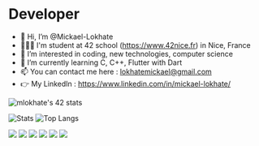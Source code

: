 # Developer
- 👋 Hi, I’m @Mickael-Lokhate
- 🧑🏽‍💻 I'm student at 42 school (https://www.42nice.fr) in Nice, France
- 👀 I’m interested in coding, new technologies, computer science
- 🌱 I’m currently learning C, C++, Flutter with Dart
- 📫 You can contact me here : lokhatemickael@gmail.com
- 👉 My LinkedIn : https://www.linkedin.com/in/mickael-lokhate/

![mlokhate's 42 stats](https://badge42.herokuapp.com/api/stats/mlokhate?darkmode=true)

![Stats](https://github-readme-stats.vercel.app/api?username=mickael-lokhate&show_icons=true&theme=dark)
![Top Langs](https://github-readme-stats.vercel.app/api/top-langs/?username=mickael-lokhate&layout=compact)


![](https://img.shields.io/badge/OS-MacOs-blue) ![](https://img.shields.io/badge/OS-Linux-blue)
![](https://img.shields.io/badge/code-C-blue) ![](https://img.shields.io/badge/code-C++-blue)
![](https://img.shields.io/badge/tools-VSCode-blue) ![](https://img.shields.io/badge/tools-Vim-blue)
